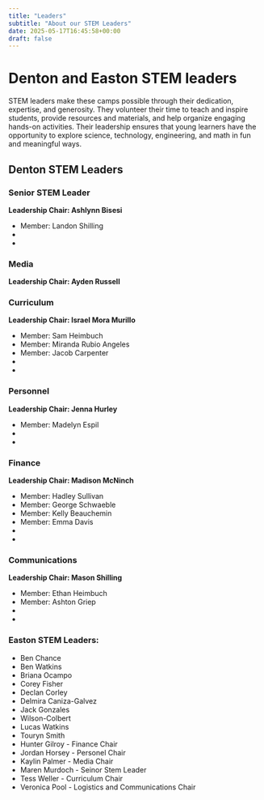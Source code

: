 ```yaml
---
title: "Leaders"
subtitle: "About our STEM Leaders"
date: 2025-05-17T16:45:58+00:00
draft: false
---
```


# Denton and Easton STEM leaders

STEM leaders make these camps possible through their dedication, expertise, and generosity. They volunteer their time to teach and inspire students, provide resources and materials, and help organize engaging hands-on activities. Their leadership ensures that young learners have the opportunity to explore science, technology, engineering, and math in fun and meaningful ways.

## Denton STEM Leaders

### Senior STEM Leader
**Leadership Chair: Ashlynn Bisesi**
- Member: Landon Shilling
- 
-

### Media
**Leadership Chair: Ayden Russell**

### Curriculum
**Leadership Chair: Israel Mora Murillo**
- Member: Sam Heimbuch
- Member: Miranda Rubio Angeles 
- Member: Jacob Carpenter
-
-

### Personnel
**Leadership Chair: Jenna Hurley**
- Member: Madelyn Espil
-
-

### Finance 
**Leadership Chair: Madison McNinch**
- Member: Hadley Sullivan
- Member: George Schwaeble
- Member: Kelly Beauchemin
- Member: Emma Davis
-
-

### Communications 
**Leadership Chair: Mason Shilling**
- Member: Ethan Heimbuch
- Member: Ashton Griep
-
-






### Easton STEM Leaders:
- Ben Chance
- Ben Watkins
- Briana Ocampo
- Corey Fisher
- Declan Corley
- Delmira Caniza-Galvez
- Jack Gonzales
- Wilson-Colbert
- Lucas Watkins
- Touryn Smith
- Hunter Gilroy - Finance Chair
- Jordan Horsey - Personel Chair
- Kaylin Palmer - Media Chair
- Maren Murdoch - Seinor Stem Leader
- Tess Weller - Curriculum Chair
- Veronica Pool - Logistics and Communications Chair

